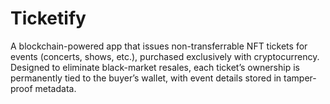 # Ticketify
A blockchain-powered app that issues non-transferrable NFT tickets for events (concerts, shows, etc.), purchased exclusively with cryptocurrency. Designed to eliminate black-market resales, each ticket’s ownership is permanently tied to the buyer’s wallet, with event details stored in tamper-proof metadata.

